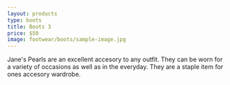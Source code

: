 ```yaml
---
layout: products
type: boots
title: Boots 3
price: $50
image: footwear/boots/sample-image.jpg
---
```



Jane's Pearls are an excellent accesory to any outfit. They can be worn for a variety of occasions as well as in the everyday. They are a staple item for ones accesory wardrobe. 